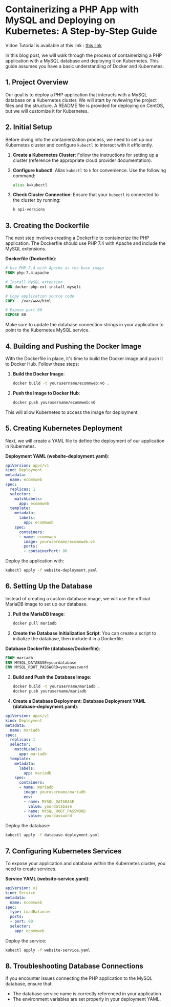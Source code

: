 # Containerizing a PHP App with MySQL and Deploying on Kubernetes: A Step-by-Step Guide 
Vidoe Tutorial is available at this link : [this link](https://youtu.be/oCnE_KVu6Q0?si=bAo-B0mltNO7ThX_)

In this blog post, we will walk through the process of containerizing a PHP application with a MySQL database and deploying it on Kubernetes. This guide assumes you have a basic understanding of Docker and Kubernetes.

## 1. Project Overview

Our goal is to deploy a PHP application that interacts with a MySQL database on a Kubernetes cluster. We will start by reviewing the project files and the structure. A README file is provided for deploying on CentOS, but we will customize it for Kubernetes.

## 2. Initial Setup

Before diving into the containerization process, we need to set up our Kubernetes cluster and configure `kubectl` to interact with it efficiently.

1. **Create a Kubernetes Cluster**: Follow the instructions for setting up a cluster (reference the appropriate cloud provider documentation).
2. **Configure kubectl**: Alias `kubectl` to `k` for convenience. Use the following command:
   ```bash
   alias k=kubectl
   ```

3. **Check Cluster Connection**: Ensure that your `kubectl` is connected to the cluster by running:
   ```bash
   k api-versions
   ```

## 3. Creating the Dockerfile

The next step involves creating a Dockerfile to containerize the PHP application. The Dockerfile should use PHP 7.4 with Apache and include the MySQL extensions.

**Dockerfile (Dockerfile)**:
```dockerfile
# Use PHP 7.4 with Apache as the base image
FROM php:7.4-apache

# Install MySQL extension
RUN docker-php-ext-install mysqli

# Copy application source code
COPY . /var/www/html

# Expose port 80
EXPOSE 80
```

Make sure to update the database connection strings in your application to point to the Kubernetes MySQL service.

## 4. Building and Pushing the Docker Image

With the Dockerfile in place, it's time to build the Docker image and push it to Docker Hub. Follow these steps:

1. **Build the Docker Image**:
   ```bash
   docker build -t yourusername/ecommweb:v6 .
   ```

2. **Push the Image to Docker Hub**:
   ```bash
   docker push yourusername/ecommweb:v6
   ```

This will allow Kubernetes to access the image for deployment.

## 5. Creating Kubernetes Deployment

Next, we will create a YAML file to define the deployment of our application in Kubernetes.

**Deployment YAML (website-deployment.yaml)**:
```yaml
apiVersion: apps/v1
kind: Deployment
metadata:
  name: ecommweb
spec:
  replicas: 1
  selector:
    matchLabels:
      app: ecommweb
  template:
    metadata:
      labels:
        app: ecommweb
    spec:
      containers:
      - name: ecommweb
        image: yourusername/ecommweb:v6
        ports:
        - containerPort: 80
```

Deploy the application with:
```bash
kubectl apply -f website-deployment.yaml
```

## 6. Setting Up the Database

Instead of creating a custom database image, we will use the official MariaDB image to set up our database.

1. **Pull the MariaDB Image**:
   ```bash
   docker pull mariadb
   ```

2. **Create the Database Initialization Script**: You can create a script to initialize the database, then include it in a Dockerfile.

**Database Dockerfile (database/Dockerfile)**:
```dockerfile
FROM mariadb
ENV MYSQL_DATABASE=yourdatabase
ENV MYSQL_ROOT_PASSWORD=yourpassword
```

3. **Build and Push the Database Image**:
   ```bash
   docker build -t yourusername/mariadb .
   docker push yourusername/mariadb
   ```

4. **Create a Database Deployment**:
**Database Deployment YAML (database-deployment.yaml)**:
```yaml
apiVersion: apps/v1
kind: Deployment
metadata:
  name: mariadb
spec:
  replicas: 1
  selector:
    matchLabels:
      app: mariadb
  template:
    metadata:
      labels:
        app: mariadb
    spec:
      containers:
      - name: mariadb
        image: yourusername/mariadb
        env:
        - name: MYSQL_DATABASE
          value: yourdatabase
        - name: MYSQL_ROOT_PASSWORD
          value: yourpassword
```

Deploy the database:
```bash
kubectl apply -f database-deployment.yaml
```

## 7. Configuring Kubernetes Services

To expose your application and database within the Kubernetes cluster, you need to create services.

**Service YAML (website-service.yaml)**:
```yaml
apiVersion: v1
kind: Service
metadata:
  name: ecommweb
spec:
  type: LoadBalancer
  ports:
  - port: 80
  selector:
    app: ecommweb
```

Deploy the service:
```bash
kubectl apply -f website-service.yaml
```

## 8. Troubleshooting Database Connections

If you encounter issues connecting the PHP application to the MySQL database, ensure that:

- The database service name is correctly referenced in your application.
- The environment variables are set properly in your deployment YAML.


